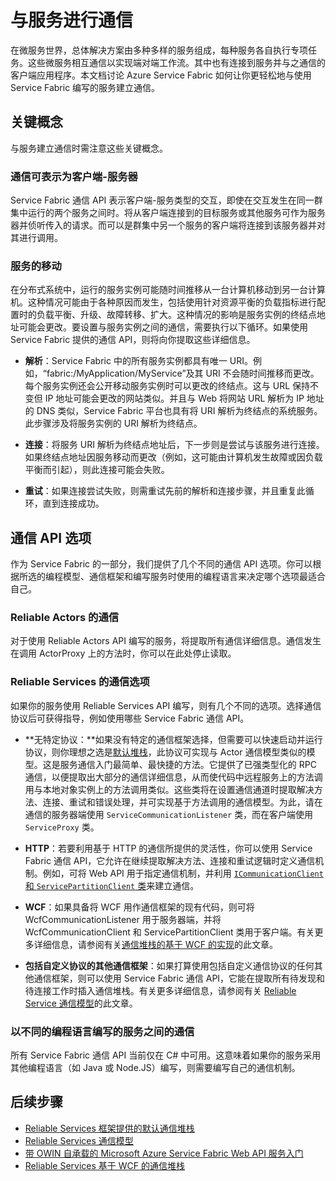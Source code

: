 <properties
   pageTitle="Microsoft Azure Service Fabric 如何与服务进行通信"
   description="本文介绍如何连接到并与 Service Fabric 应用程序中的服务进行通信。"
   services="service-fabric"
   documentationCenter=".net"
   authors="kunaldsingh"
   manager="timlt"
   editor=""/>

<tags
   ms.service="service-fabric"
   ms.date="08/21/2015"
   wacn.date=""/>


# 与服务进行通信
在微服务世界，总体解决方案由多种多样的服务组成，每种服务各自执行专项任务。这些微服务相互通信以实现端对端工作流。其中也有连接到服务并与之通信的客户端应用程序。本文档讨论 Azure Service Fabric 如何让你更轻松地与使用 Service Fabric 编写的服务建立通信。

## 关键概念
与服务建立通信时需注意这些关键概念。
### 通信可表示为客户端-服务器
Service Fabric 通信 API 表示客户端-服务类型的交互，即使在交互发生在同一群集中运行的两个服务之间时。将从客户端连接到的目标服务或其他服务可作为服务器并侦听传入的请求。而可以是群集中另一个服务的客户端将连接到该服务器并对其进行调用。
### 服务的移动
在分布式系统中，运行的服务实例可能随时间推移从一台计算机移动到另一台计算机。这种情况可能由于各种原因而发生，包括使用针对资源平衡的负载指标进行配置时的负载平衡、升级、故障转移、扩大。这种情况的影响是服务实例的终结点地址可能会更改。要设置与服务实例之间的通信，需要执行以下循环。如果使用 Service Fabric 提供的通信 API，则将向你提取这些详细信息。

* **解析**：Service Fabric 中的所有服务实例都具有唯一 URI。例如，“fabric:/MyApplication/MyService”及其 URI 不会随时间推移而更改。每个服务实例还会公开移动服务实例时可以更改的终结点。这与 URL 保持不变但 IP 地址可能会更改的网站类似。并且与 Web 将网站 URL 解析为 IP 地址的 DNS 类似，Service Fabric 平台也具有将 URI 解析为终结点的系统服务。此步骤涉及将服务实例的 URI 解析为终结点。

* **连接**：将服务 URI 解析为终结点地址后，下一步则是尝试与该服务进行连接。如果终结点地址因服务移动而更改（例如，这可能由计算机发生故障或因负载平衡而引起），则此连接可能会失败。

* **重试**：如果连接尝试失败，则需重试先前的解析和连接步骤，并且重复此循环，直到连接成功。

## 通信 API 选项
作为 Service Fabric 的一部分，我们提供了几个不同的通信 API 选项。你可以根据所选的编程模型、通信框架和编写服务时使用的编程语言来决定哪个选项最适合自己。
### Reliable Actors 的通信
对于使用 Reliable Actors API 编写的服务，将提取所有通信详细信息。通信发生在调用 ActorProxy 上的方法时，你可以在此处停止读取。

### Reliable Services 的通信选项
如果你的服务使用 Reliable Services API 编写，则有几个不同的选项。选择通信协议后可获得指导，例如使用哪些 Service Fabric 通信 API。

* **无特定协议：**如果没有特定的通信框架选择，但需要可以快速启动并运行协议，则你理想之选是[默认堆栈](/documentation/articles/service-fabric-reliable-services-communication-remoting)，此协议可实现与 Actor 通信模型类似的模型。这是服务通信入门最简单、最快捷的方法。它提供了已强类型化的 RPC 通信，以便提取出大部分的通信详细信息，从而使代码中远程服务上的方法调用与本地对象实例上的方法调用类似。这些类将在设置通信通道时提取解决方法、连接、重试和错误处理，并可实现基于方法调用的通信模型。为此，请在通信的服务器端使用 `ServiceCommunicationListener` 类，而在客户端使用 `ServiceProxy` 类。

* **HTTP**：若要利用基于 HTTP 的通信所提供的灵活性，你可以使用 Service Fabric 通信 API，它允许在继续提取解决方法、连接和重试逻辑时定义通信机制。例如，可将 Web API 用于指定通信机制，并利用 [`ICommunicationClient` 和 `ServicePartitionClient` 类](/documentation/articles/service-fabric-reliable-services-communication)来建立通信。
* **WCF**：如果具备将 WCF 用作通信框架的现有代码，则可将 WcfCommunicationListener 用于服务器端，并将 WcfCommunicationClient 和 ServicePartitionClient 类用于客户端。有关更多详细信息，请参阅有关[通信堆栈的基于 WCF 的实现](/documentation/articles/service-fabric-reliable-services-communication-wcf)的此文章。

* **包括自定义协议的其他通信框架**：如果打算使用包括自定义通信协议的任何其他通信框架，则可以使用 Service Fabric 通信 API，它能在提取所有待发现和待连接工作时插入通信堆栈。有关更多详细信息，请参阅有关 [Reliable Service 通信模型](/documentation/articles/service-fabric-reliable-services-communication)的此文章。

### 以不同的编程语言编写的服务之间的通信
所有 Service Fabric 通信 API 当前仅在 C# 中可用。这意味着如果你的服务采用其他编程语言（如 Java 或 Node.JS）编写，则需要编写自己的通信机制。

## 后续步骤
* [Reliable Services 框架提供的默认通信堆栈](/documentation/articles/service-fabric-reliable-services-communication-remoting)
* [Reliable Services 通信模型](/documentation/articles/service-fabric-reliable-services-communication)
* [带 OWIN 自承载的 Microsoft Azure Service Fabric Web API 服务入门](/documentation/articles/service-fabric-reliable-services-communication-webapi)
* [Reliable Services 基于 WCF 的通信堆栈](/documentation/articles/service-fabric-reliable-services-communication-wcf)
 

<!---HONumber=Mooncake_0307_2016-->